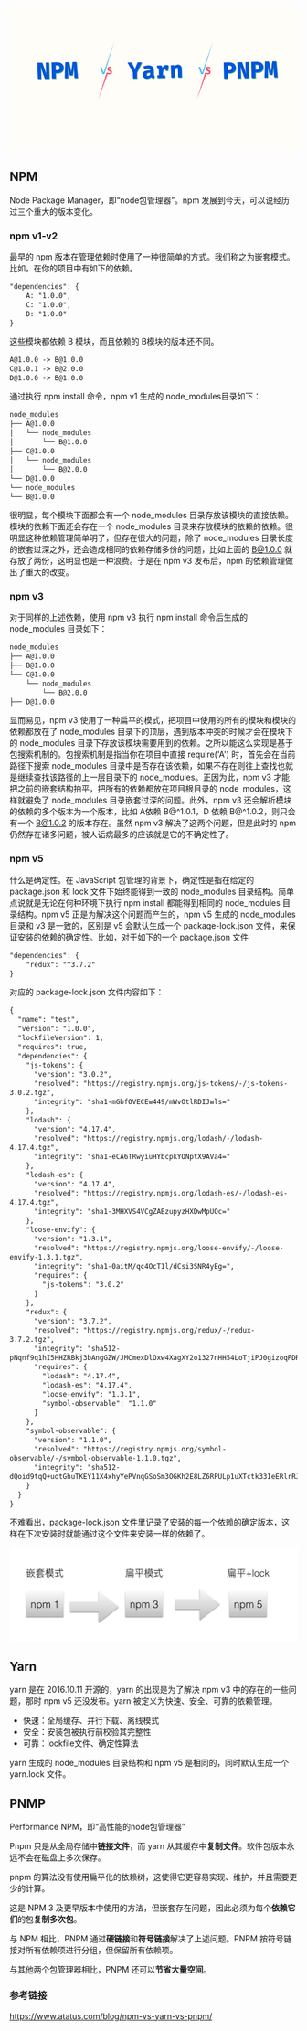 ![](./NPM.jpg)

## NPM

Node Package Manager，即“node包管理器”。npm 发展到今天，可以说经历过三个重大的版本变化。

### npm v1-v2

最早的 npm 版本在管理依赖时使用了一种很简单的方式。我们称之为嵌套模式。比如，在你的项目中有如下的依赖。

```
"dependencies": {
    A: "1.0.0",
    C: "1.0.0",
    D: "1.0.0"
}
```

这些模块都依赖 B 模块，而且依赖的 B模块的版本还不同。

```
A@1.0.0 -> B@1.0.0
C@1.0.1 -> B@2.0.0
D@1.0.0 -> B@1.0.0 
```

通过执行 npm install 命令，npm v1 生成的 node_modules目录如下：

```
node_modules
├── A@1.0.0
│   └── node_modules
│       └── B@1.0.0
├── C@1.0.0
│   └── node_modules
│       └── B@2.0.0
└── D@1.0.0
└── node_modules
└── B@1.0.0
```

很明显，每个模块下面都会有一个 node_modules 目录存放该模块的直接依赖。模块的依赖下面还会存在一个 node_modules 目录来存放模块的依赖的依赖。很明显这种依赖管理简单明了，但存在很大的问题，除了 node_modules 目录长度的嵌套过深之外，还会造成相同的依赖存储多份的问题，比如上面的 B@1.0.0 就存放了两份，这明显也是一种浪费。于是在 npm v3 发布后，npm 的依赖管理做出了重大的改变。

### npm v3

对于同样的上述依赖，使用 npm v3 执行 npm install 命令后生成的 node_modules 目录如下：

```
node_modules
├── A@1.0.0
├── B@1.0.0
└── C@1.0.0
    └── node_modules
        └── B@2.0.0 
├── D@1.0.0
```

显而易见，npm v3 使用了一种扁平的模式，把项目中使用的所有的模块和模块的依赖都放在了 node_modules 目录下的顶层，遇到版本冲突的时候才会在模块下的 node_modules 目录下存放该模块需要用到的依赖。之所以能这么实现是基于包搜索机制的。包搜索机制是指当你在项目中直接 require('A') 时，首先会在当前路径下搜索 node_modules 目录中是否存在该依赖，如果不存在则往上查找也就是继续查找该路径的上一层目录下的 node_modules。正因为此，npm v3 才能把之前的嵌套结构拍平，把所有的依赖都放在项目根目录的 node_modules，这样就避免了 node_modules 目录嵌套过深的问题。此外，npm v3 还会解析模块的依赖的多个版本为一个版本，比如 A依赖 B@^1.0.1，D 依赖 B@^1.0.2，则只会有一个 B@1.0.2 的版本存在。虽然 npm v3 解决了这两个问题，但是此时的 npm 仍然存在诸多问题，被人诟病最多的应该就是它的不确定性了。

### npm v5

什么是确定性。在 JavaScript 包管理的背景下，确定性是指在给定的 package.json 和 lock 文件下始终能得到一致的 node_modules 目录结构。简单点说就是无论在何种环境下执行 npm install 都能得到相同的 node_modules 目录结构。npm v5 正是为解决这个问题而产生的，npm v5 生成的 node_modules 目录和 v3 是一致的，区别是 v5 会默认生成一个 package-lock.json 文件，来保证安装的依赖的确定性。比如，对于如下的一个 package.json 文件

```
"dependencies": {
    "redux": "^3.7.2"
}
```

对应的 package-lock.json 文件内容如下：

```
{
  "name": "test",
  "version": "1.0.0",
  "lockfileVersion": 1,
  "requires": true,
  "dependencies": {
    "js-tokens": {
      "version": "3.0.2",
      "resolved": "https://registry.npmjs.org/js-tokens/-/js-tokens-3.0.2.tgz",
      "integrity": "sha1-mGbfOVECEw449/mWvOtlRDIJwls="
    },
    "lodash": {
      "version": "4.17.4",
      "resolved": "https://registry.npmjs.org/lodash/-/lodash-4.17.4.tgz",
      "integrity": "sha1-eCA6TRwyiuHYbcpkYONptX9AVa4="
    },
    "lodash-es": {
      "version": "4.17.4",
      "resolved": "https://registry.npmjs.org/lodash-es/-/lodash-es-4.17.4.tgz",
      "integrity": "sha1-3MHXVS4VCgZABzupyzHXDwMpUOc="
    },
    "loose-envify": {
      "version": "1.3.1",
      "resolved": "https://registry.npmjs.org/loose-envify/-/loose-envify-1.3.1.tgz",
      "integrity": "sha1-0aitM/qc4OcT1l/dCsi3SNR4yEg=",
      "requires": {
        "js-tokens": "3.0.2"
      }
    },
    "redux": {
      "version": "3.7.2",
      "resolved": "https://registry.npmjs.org/redux/-/redux-3.7.2.tgz",
      "integrity": "sha512-pNqnf9q1hI5HHZRBkj3bAngGZW/JMCmexDlOxw4XagXY2o1327nHH54LoTjiPJ0gizoqPDRqWyX/00g0hD6w+A==",
      "requires": {
        "lodash": "4.17.4",
        "lodash-es": "4.17.4",
        "loose-envify": "1.3.1",
        "symbol-observable": "1.1.0"
      }
    },
    "symbol-observable": {
      "version": "1.1.0",
      "resolved": "https://registry.npmjs.org/symbol-observable/-/symbol-observable-1.1.0.tgz",
      "integrity": "sha512-dQoid9tqQ+uotGhuTKEY11X4xhyYePVnqGSoSm3OGKh2E8LZ6RPULp1uXTctk33IeERlrRJYoVSBglsL05F5Uw=="
    }
  }
}
```

不难看出，package-lock.json 文件里记录了安装的每一个依赖的确定版本，这样在下次安装时就能通过这个文件来安装一样的依赖了。

![npm发展](./图1.jpg)

## Yarn

yarn 是在 2016.10.11 开源的，yarn 的出现是为了解决 npm v3 中的存在的一些问题，那时 npm v5 还没发布。yarn 被定义为快速、安全、可靠的依赖管理。

* 快速：全局缓存、并行下载、离线模式
* 安全：安装包被执行前校验其完整性
* 可靠：lockfile文件、确定性算法

yarn 生成的 node_modules 目录结构和 npm v5 是相同的，同时默认生成一个 yarn.lock 文件。

## PNMP

Performance NPM，即“高性能的node包管理器”

Pnpm 只是从全局存储中**链接文件**，而 yarn 从其缓存中**复制文件**。软件包版本永远不会在磁盘上多次保存。

pnpm 的算法没有使用扁平化的依赖树，这使得它更容易实现、维护，并且需要更少的计算。

这是 NPM 3 及更早版本中使用的方法，但嵌套存在问题，因此必须为每个**依赖它们**的包**复制多次包**。

与 NPM 相比，PNPM 通过**硬链接**和**符号链接**解决了上述问题。PNPM 按符号链接对所有依赖项进行分组，但保留所有依赖项。

与其他两个包管理器相比，PNPM 还可以**节省大量空间**。

### 参考链接

https://www.atatus.com/blog/npm-vs-yarn-vs-pnpm/


